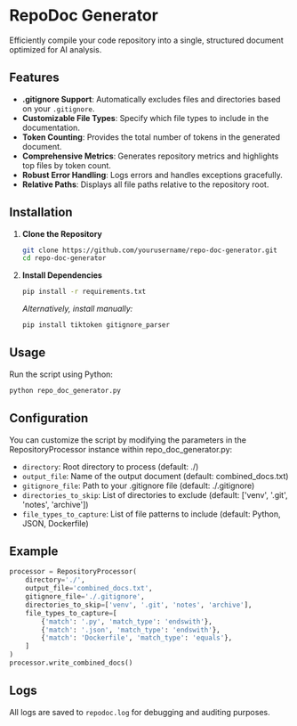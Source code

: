 # RepoDoc Generator

Efficiently compile your code repository into a single, structured document optimized for AI analysis.

## Features

- **.gitignore Support**: Automatically excludes files and directories based on your `.gitignore`.
- **Customizable File Types**: Specify which file types to include in the documentation.
- **Token Counting**: Provides the total number of tokens in the generated document.
- **Comprehensive Metrics**: Generates repository metrics and highlights top files by token count.
- **Robust Error Handling**: Logs errors and handles exceptions gracefully.
- **Relative Paths**: Displays all file paths relative to the repository root.

## Installation

1. **Clone the Repository**
    ```bash
    git clone https://github.com/yourusername/repo-doc-generator.git
    cd repo-doc-generator
    ```

2. **Install Dependencies**
    ```bash
    pip install -r requirements.txt
    ```

    *Alternatively, install manually:*
    ```bash
    pip install tiktoken gitignore_parser
    ```

## Usage

Run the script using Python:

```bash
python repo_doc_generator.py
```

## Configuration
You can customize the script by modifying the parameters in the RepositoryProcessor instance within repo_doc_generator.py:

- `directory`: Root directory to process (default: ./)
- `output_file`: Name of the output document (default: combined_docs.txt)
- `gitignore_file`: Path to your .gitignore file (default: ./.gitignore)
- `directories_to_skip`: List of directories to exclude (default: ['venv', '.git', 'notes', 'archive'])
- `file_types_to_capture`: List of file patterns to include (default: Python, JSON, Dockerfile)

## Example

```python
processor = RepositoryProcessor(
    directory='./',
    output_file='combined_docs.txt',
    gitignore_file='./.gitignore',
    directories_to_skip=['venv', '.git', 'notes', 'archive'],
    file_types_to_capture=[
        {'match': '.py', 'match_type': 'endswith'},
        {'match': '.json', 'match_type': 'endswith'},
        {'match': 'Dockerfile', 'match_type': 'equals'},
    ]
)
processor.write_combined_docs()
```

## Logs

All logs are saved to `repodoc.log` for debugging and auditing purposes.
